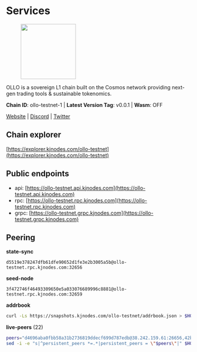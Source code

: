 # Services

<figure><img src="https://raw.githubusercontent.com/kj89/testnet_manuals/main/pingpub/logos/ollo.png" width="150" alt=""><figcaption></figcaption></figure>

OLLO is a sovereign L1 chain built on the Cosmos network providing  next-gen trading tools & sustainable tokenomics.

**Chain ID**: ollo-testnet-1 | **Latest Version Tag**: v0.0.1 | **Wasm**: OFF

[Website](https://www.ollostation.zone) | [Discord](https://discord.com/invite/GxBqZ9mSSm) | [Twitter](https://twitter.com/OLLOStation)




## Chain explorer
[https://explorer.kjnodes.com/ollo-testnet](https://explorer.kjnodes.com/ollo-testnet)

## Public endpoints

* api: [https://ollo-testnet.api.kjnodes.com](https://ollo-testnet.api.kjnodes.com)
* rpc: [https://ollo-testnet.rpc.kjnodes.com](https://ollo-testnet.rpc.kjnodes.com)
* grpc: [https://ollo-testnet.grpc.kjnodes.com](https://ollo-testnet.grpc.kjnodes.com)

## Peering

**state-sync**

```text
d5519e378247dfb61dfe90652d1fe3e2b3005a5b@ollo-testnet.rpc.kjnodes.com:32656
```

**seed-node**

```text
3f472746f46493309650e5a033076689996c8881@ollo-testnet.rpc.kjnodes.com:32659
```

**addrbook**
```bash
curl -Ls https://snapshots.kjnodes.com/ollo-testnet/addrbook.json > $HOME/.ollo/config/addrbook.json
```

**live-peers** (22)
```bash
peers="d4696aba0fbb58a31b2736819ddecf699d787edb@38.242.159.61:26656,42beefd08b5f8580177d1506220db3a548090262@65.108.195.29:26116,2a8f0fada8b8b71b8154cf30ce44aebea1b5fe3d@146.59.116.136:26656,6a2e6873ad316bc45342ec3b79430657fe714233@209.97.179.146:26656,7dc63d58dccf6777206d5cdbc1ec1b9ba5221bd5@65.108.97.58:15656,d5519e378247dfb61dfe90652d1fe3e2b3005a5b@65.109.68.190:32656,0f99f7481a1b49701866ddbdfe71dc3b2fd792d8@109.123.244.56:26626,dba5e8b41c4e369418f83a449966e4eb7ca05cd4@65.109.23.114:18156,ad204b3422acb2e9a364941e540c99203ec22c5c@212.23.222.93:26656,536c816c0d32ceb601fcf047284f65dc68c0513a@65.21.134.202:26626,43da48176665407ebbe40f809a0ec2c84ab0579e@65.109.24.121:26656,67d27bdbc3c444c557d555164518d8f551a922c5@136.243.103.32:46656,a553ae4af55d127300dd707a46e715b47a82610a@65.21.131.215:26626,15bcdea616c717eb4356e125d4f631aaa596dfd5@65.108.77.106:26929,3ea40f63890f10272201edf96d2a49e197e52091@65.108.105.48:18156,1cc735dffbe3861336f07bf9f1bc29c42e0e4a55@37.187.78.201:32656,e8bdc07477c4a49acf1a4c91e3dc34fe2372169e@161.97.153.160:26656,5c2a752c9b1952dbed075c56c600c3a79b58c395@195.3.220.135:27006,9865c6e15faced6643adc228e3a59744e1b4e277@116.203.29.162:46656,032845b1a798108bfc1fd91ebe5bdbbccd4a34d8@135.181.221.186:32656,517786f9e5e9caf196fed64c2130528e0ef59643@65.109.70.23:18156,8c4a28db4a9f4a37725d504d6f87fb5e1aee0266@49.12.216.13:46656"
sed -i -e "s|^persistent_peers *=.*|persistent_peers = \"$peers\"|" $HOME/.ollo/config/config.toml
```
